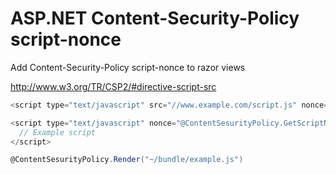ASP.NET Content-Security-Policy script-nonce
====================

Add Content-Security-Policy script-nonce to razor views

http://www.w3.org/TR/CSP2/#directive-script-src


```csharp
<script type="text/javascript" src="//www.example.com/script.js" nonce="@ContentSesurityPolicy.GetScriptNonce()"></script>
```

```csharp
<script type="text/javascript" nonce="@ContentSesurityPolicy.GetScriptNonce()">
  // Example script
</script>
```

```csharp
@ContentSesurityPolicy.Render("~/bundle/example.js")
```
